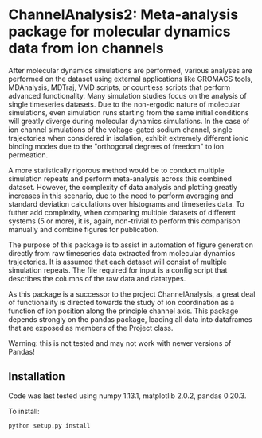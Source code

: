 ChannelAnalysis2: Meta-analysis package for molecular dynamics data from ion channels
=========

After molecular dynamics simulations are performed, various analyses are
performed on the dataset using external applications like GROMACS tools,
MDAnalysis, MDTraj, VMD scripts, or countless scripts that perform advanced functionality.
Many simulation studies focus on the analysis
of single timeseries datasets. Due to the non-ergodic nature of molecular simulations,
even simulation runs starting from the same initial conditions will greatly diverge
during molecular dynamics simulations. In the case of ion channel simulations of the voltage-gated
sodium channel, single trajectories when considered in isolation, exhibit extremely
different ionic binding modes due to the "orthogonal degrees of freedom" to ion permeation.

A more statistically rigorous method would be to conduct multiple simulation repeats and perform
meta-analysis across this combined dataset. However, the complexity of data analysis and
plotting greatly increases in this scenario, due to the need to perform
averaging and standard deviation calculations over histograms and timeseries data.
To futher add complexity, when comparing multiple datasets of different systems (5 or more),
it is, again, non-trivial to perform this comparison manually and combine figures for publication.

The purpose of this package is to assist in automation of figure generation directly
from raw timeseries data extracted from molecular dynamics trajectories.
It is assumed that each dataset will consist of multiple simulation repeats. The file required
for input is a config script that describes the columns of the raw data and datatypes.

As this package is a successor to the project ChannelAnalysis, a great deal of functionality
is directed towards the study of ion coordination as a function of ion position along the
principle channel axis. This package depends strongly on the pandas package, loading all
data into dataframes that are exposed as members of the Project class.

Warning: this is not tested and may not work with newer versions of Pandas!

## Installation

Code was last tested using numpy 1.13.1, matplotlib 2.0.2, pandas 0.20.3.

To install:
```
python setup.py install
```
